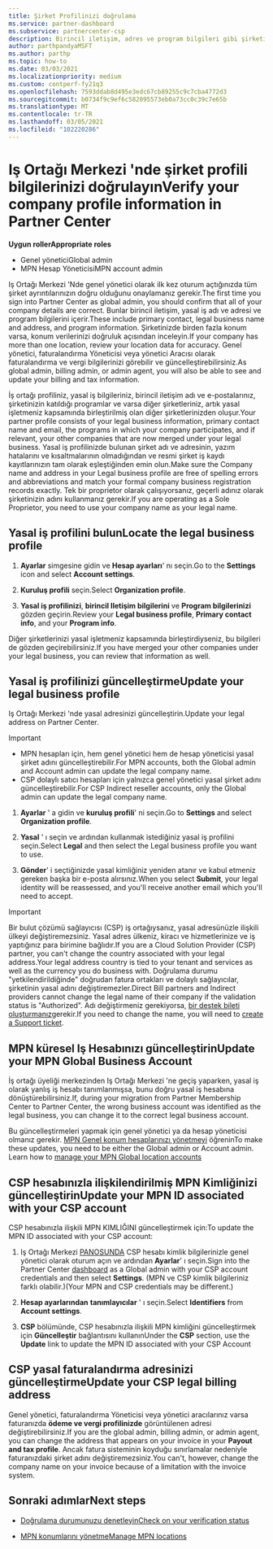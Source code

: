 ```yaml
---
title: Şirket Profilinizi doğrulama
ms.service: partner-dashboard
ms.subservice: partnercenter-csp
description: Birincil iletişim, adres ve program bilgileri gibi şirketinizin ayrıntılarını nasıl doğrulayacağınızı öğrenin. Yasal ve fatura adreslerinizi de güncelleştirebilirsiniz.
author: parthpandyaMSFT
ms.author: parthp
ms.topic: how-to
ms.date: 03/03/2021
ms.localizationpriority: medium
ms.custom: contperf-fy21q3
ms.openlocfilehash: 7593ddab8d495e3edc67cb89255c9c7cba4772d3
ms.sourcegitcommit: b0734f9c9ef6c582095573eb0a73cc0c39c7e65b
ms.translationtype: MT
ms.contentlocale: tr-TR
ms.lasthandoff: 03/05/2021
ms.locfileid: "102220286"
---
```

# <a name="verify-your-company-profile-information-in-partner-center"></a><span data-ttu-id="b980d-104">Iş Ortağı Merkezi 'nde şirket profili bilgilerinizi doğrulayın</span><span class="sxs-lookup"><span data-stu-id="b980d-104">Verify your company profile information in Partner Center</span></span>

<span data-ttu-id="b980d-105">**Uygun roller**</span><span class="sxs-lookup"><span data-stu-id="b980d-105">**Appropriate roles**</span></span>

- <span data-ttu-id="b980d-106">Genel yönetici</span><span class="sxs-lookup"><span data-stu-id="b980d-106">Global admin</span></span>
- <span data-ttu-id="b980d-107">MPN Hesap Yöneticisi</span><span class="sxs-lookup"><span data-stu-id="b980d-107">MPN account admin</span></span>

<span data-ttu-id="b980d-108">Iş Ortağı Merkezi 'Nde genel yönetici olarak ilk kez oturum açtığınızda tüm şirket ayrıntılarınızın doğru olduğunu onaylamanız gerekir.</span><span class="sxs-lookup"><span data-stu-id="b980d-108">The first time you sign into Partner Center as global admin, you should confirm that all of your company details are correct.</span></span> <span data-ttu-id="b980d-109">Bunlar birincil iletişim, yasal iş adı ve adresi ve program bilgilerini içerir.</span><span class="sxs-lookup"><span data-stu-id="b980d-109">These include primary contact, legal business name and address, and program information.</span></span> <span data-ttu-id="b980d-110">Şirketinizde birden fazla konum varsa, konum verilerinizi doğruluk açısından inceleyin.</span><span class="sxs-lookup"><span data-stu-id="b980d-110">If your company has more than one location, review your location data for accuracy.</span></span> <span data-ttu-id="b980d-111">Genel yönetici, faturalandırma Yöneticisi veya yönetici Aracısı olarak faturalandırma ve vergi bilgilerinizi görebilir ve güncelleştirebilirsiniz.</span><span class="sxs-lookup"><span data-stu-id="b980d-111">As global admin, billing admin, or admin agent, you will also be able to see and update your billing and tax information.</span></span>

<span data-ttu-id="b980d-112">İş ortağı profiliniz, yasal iş bilgileriniz, birincil iletişim adı ve e-postalarınız, şirketinizin katıldığı programlar ve varsa diğer şirketleriniz, artık yasal işletmeniz kapsamında birleştirilmiş olan diğer şirketlerinizden oluşur.</span><span class="sxs-lookup"><span data-stu-id="b980d-112">Your partner profile consists of your legal business information, primary contact name and email, the programs in which your company participates, and if relevant, your other companies that are now merged under your legal business.</span></span> <span data-ttu-id="b980d-113">Yasal iş profilinizde bulunan şirket adı ve adresinin, yazım hatalarını ve kısaltmalarının olmadığından ve resmi şirket iş kaydı kayıtlarınızın tam olarak eşleştiğinden emin olun.</span><span class="sxs-lookup"><span data-stu-id="b980d-113">Make sure the Company name and address in your Legal business profile are free of spelling errors and abbreviations and match your formal company business registration records exactly.</span></span> <span data-ttu-id="b980d-114">Tek bir proprietor olarak çalışıyorsanız, geçerli adınız olarak şirketinizin adını kullanmanız gerekir.</span><span class="sxs-lookup"><span data-stu-id="b980d-114">If you are operating as a Sole Proprietor, you need to use your company name as your legal name.</span></span>



## <a name="locate-the-legal-business-profile"></a><span data-ttu-id="b980d-115">Yasal iş profilini bulun</span><span class="sxs-lookup"><span data-stu-id="b980d-115">Locate the legal business profile</span></span>

1. <span data-ttu-id="b980d-116">**Ayarlar** simgesine gidin ve **Hesap ayarları**' nı seçin.</span><span class="sxs-lookup"><span data-stu-id="b980d-116">Go to the **Settings** icon and select **Account settings**.</span></span>
 
1. <span data-ttu-id="b980d-117">**Kuruluş profili** seçin.</span><span class="sxs-lookup"><span data-stu-id="b980d-117">Select **Organization profile**.</span></span> 

2. <span data-ttu-id="b980d-118">**Yasal iş profilinizi**, **birincil Iletişim bilgilerini** ve **Program bilgilerinizi** gözden geçirin.</span><span class="sxs-lookup"><span data-stu-id="b980d-118">Review your **Legal business profile**, **Primary contact info**, and your **Program info**.</span></span>

<span data-ttu-id="b980d-119">Diğer şirketlerinizi yasal işletmeniz kapsamında birleştirdiyseniz, bu bilgileri de gözden geçirebilirsiniz.</span><span class="sxs-lookup"><span data-stu-id="b980d-119">If you have merged your other companies under your legal business, you can review that information as well.</span></span> 

## <a name="update-your-legal-business-profile"></a><span data-ttu-id="b980d-120">Yasal iş profilinizi güncelleştirme</span><span class="sxs-lookup"><span data-stu-id="b980d-120">Update your legal business profile</span></span>

<span data-ttu-id="b980d-121">Iş Ortağı Merkezi 'nde yasal adresinizi güncelleştirin.</span><span class="sxs-lookup"><span data-stu-id="b980d-121">Update your legal address on Partner Center.</span></span>

>[!Important]
>- <span data-ttu-id="b980d-122">MPN hesapları için, hem genel yönetici hem de hesap yöneticisi yasal şirket adını güncelleştirebilir.</span><span class="sxs-lookup"><span data-stu-id="b980d-122">For MPN accounts, both the Global admin and Account admin can update the legal company name.</span></span>
>- <span data-ttu-id="b980d-123">CSP dolaylı satıcı hesapları için yalnızca genel yönetici yasal şirket adını güncelleştirebilir.</span><span class="sxs-lookup"><span data-stu-id="b980d-123">For CSP Indirect reseller accounts, only the Global admin can update the legal company name.</span></span> 

1. <span data-ttu-id="b980d-124">**Ayarlar** ' a gidin ve **kuruluş profili**' ni seçin.</span><span class="sxs-lookup"><span data-stu-id="b980d-124">Go to **Settings** and select **Organization profile**.</span></span>

2. <span data-ttu-id="b980d-125">**Yasal** ' ı seçin ve ardından kullanmak istediğiniz yasal iş profilini seçin.</span><span class="sxs-lookup"><span data-stu-id="b980d-125">Select **Legal**  and then select the Legal business profile you want to use.</span></span>
 
1. <span data-ttu-id="b980d-126">**Gönder**' i seçtiğinizde yasal kimliğiniz yeniden atanır ve kabul etmeniz gereken başka bir e-posta alırsınız.</span><span class="sxs-lookup"><span data-stu-id="b980d-126">When you select **Submit**, your legal identity will be reassessed, and you'll receive another email which you'll need to accept.</span></span>

>[!Important]
><span data-ttu-id="b980d-127">Bir bulut çözümü sağlayıcısı (CSP) iş ortağıysanız, yasal adresünüzle ilişkili ülkeyi değiştiremezsiniz. Yasal adres ülkeniz, kiracı ve hizmetlerinize ve iş yaptığınız para birimine bağlıdır.</span><span class="sxs-lookup"><span data-stu-id="b980d-127">If you are a Cloud Solution Provider (CSP) partner, you can't change the country associated with your legal address.Your legal address country is tied to your tenant and services as well as the currency you do business with.</span></span> <span data-ttu-id="b980d-128">Doğrulama durumu "yetkilendirildiğinde" doğrudan fatura ortakları ve dolaylı sağlayıcılar, şirketinin yasal adını değiştiremezler.</span><span class="sxs-lookup"><span data-stu-id="b980d-128">Direct Bill partners and Indirect providers cannot change the legal name of their company if the validation status is "Authorized".</span></span> <span data-ttu-id="b980d-129">Adı değiştirmeniz gerekiyorsa, [bir destek bileti oluşturmanız](https://partner.microsoft.com/dashboard/support/servicerequests/create?stage=2&topicid=eb74583c-61b3-2124-bffc-00920e0ae772)gerekir.</span><span class="sxs-lookup"><span data-stu-id="b980d-129">If you need to change the name, you will need to [create a Support ticket](https://partner.microsoft.com/dashboard/support/servicerequests/create?stage=2&topicid=eb74583c-61b3-2124-bffc-00920e0ae772).</span></span>


## <a name="update-your-mpn-global-business-account"></a><span data-ttu-id="b980d-130">MPN küresel Iş Hesabınızı güncelleştirin</span><span class="sxs-lookup"><span data-stu-id="b980d-130">Update your MPN Global Business Account</span></span>

<span data-ttu-id="b980d-131">İş ortağı üyeliği merkezinden Iş Ortağı Merkezi 'ne geçiş yaparken, yasal iş olarak yanlış iş hesabı tanımlanmışsa, bunu doğru yasal iş hesabına dönüştürebilirsiniz.</span><span class="sxs-lookup"><span data-stu-id="b980d-131">If, during your migration from Partner Membership Center to Partner Center, the wrong business account was identified as the legal business, you can change it to the correct legal business account.</span></span>

<span data-ttu-id="b980d-132">Bu güncelleştirmeleri yapmak için genel yönetici ya da hesap yöneticisi olmanız gerekir. [MPN Genel konum hesaplarınızı yönetmeyi](manage-locations.md) öğrenin</span><span class="sxs-lookup"><span data-stu-id="b980d-132">To make these updates, you need to be either the Global admin or Account admin. Learn how to [manage your MPN Global location accounts](manage-locations.md)</span></span>


## <a name="update-your-mpn-id-associated-with-your-csp-account"></a><span data-ttu-id="b980d-133">CSP hesabınızla ilişkilendirilmiş MPN Kimliğinizi güncelleştirin</span><span class="sxs-lookup"><span data-stu-id="b980d-133">Update your MPN ID associated with your CSP account</span></span>

<span data-ttu-id="b980d-134">CSP hesabınızla ilişkili MPN KIMLIĞINI güncelleştirmek için:</span><span class="sxs-lookup"><span data-stu-id="b980d-134">To update the MPN ID associated with your CSP account:</span></span>

1. <span data-ttu-id="b980d-135">Iş Ortağı Merkezi [PANOSUNDA](https://partner.microsoft.com/dashboard/home) CSP hesabı kimlik bilgilerinizle genel yönetici olarak oturum açın ve ardından **Ayarlar**' ı seçin.</span><span class="sxs-lookup"><span data-stu-id="b980d-135">Sign into the Partner Center [dashboard](https://partner.microsoft.com/dashboard/home) as a Global admin with your CSP account credentials and then select **Settings**.</span></span> <span data-ttu-id="b980d-136">(MPN ve CSP kimlik bilgileriniz farklı olabilir.)</span><span class="sxs-lookup"><span data-stu-id="b980d-136">(Your MPN and CSP credentials may be different.)</span></span>
 
1. <span data-ttu-id="b980d-137">**Hesap ayarlarından** **tanımlayıcılar** ' ı seçin.</span><span class="sxs-lookup"><span data-stu-id="b980d-137">Select **Identifiers** from **Account settings**.</span></span>

1. <span data-ttu-id="b980d-138">**CSP** bölümünde, CSP hesabınızla ilişkili MPN kimliğini güncelleştirmek için **Güncelleştir** bağlantısını kullanın</span><span class="sxs-lookup"><span data-stu-id="b980d-138">Under the **CSP** section, use the **Update** link to update the MPN ID associated with your CSP Account</span></span> 


## <a name="update-your-csp-legal-billing-address"></a><span data-ttu-id="b980d-139">CSP yasal faturalandırma adresinizi güncelleştirme</span><span class="sxs-lookup"><span data-stu-id="b980d-139">Update your CSP legal billing address</span></span>

<span data-ttu-id="b980d-140">Genel yönetici, faturalandırma Yöneticisi veya yönetici aracılarınız varsa faturanızda **ödeme ve vergi profilinizde** görüntülenen adresi değiştirebilirsiniz.</span><span class="sxs-lookup"><span data-stu-id="b980d-140">If you are the global admin, billing admin, or admin agent, you can change the address that appears on your invoice in your **Payout and tax profile**.</span></span> <span data-ttu-id="b980d-141">Ancak fatura sisteminin koyduğu sınırlamalar nedeniyle faturanızdaki şirket adını değiştiremezsiniz.</span><span class="sxs-lookup"><span data-stu-id="b980d-141">You can't, however, change the company name on your invoice because of a limitation with the invoice system.</span></span>



## <a name="next-steps"></a><span data-ttu-id="b980d-142">Sonraki adımlar</span><span class="sxs-lookup"><span data-stu-id="b980d-142">Next steps</span></span>

- [<span data-ttu-id="b980d-143">Doğrulama durumunuzu denetleyin</span><span class="sxs-lookup"><span data-stu-id="b980d-143">Check on your verification status</span></span>](verification-responses.md)

- [<span data-ttu-id="b980d-144">MPN konumlarını yönetme</span><span class="sxs-lookup"><span data-stu-id="b980d-144">Manage MPN locations</span></span>](manage-locations.md)
